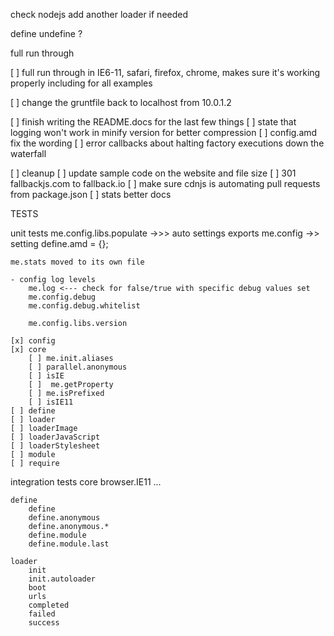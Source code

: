 check nodejs add another loader if needed

define undefine ?

full run through







[ ] full run through in IE6-11, safari, firefox, chrome, makes sure it's working properly including for all examples

[ ] change the gruntfile back to localhost from 10.0.1.2

[ ] finish writing the README.docs for the last few things
	[ ] state that logging won't work in minify version for better compression
	[ ] config.amd fix the wording
	[ ] error callbacks about halting factory executions down the waterfall

[ ] cleanup
	[ ] update sample code on the website and file size
	[ ] 301 fallbackjs.com to fallback.io
	[ ] make sure cdnjs is automating pull requests from package.json
	[ ] stats better docs




TESTS

unit tests
	me.config.libs.populate ->>> auto settings exports
	me.config ->> setting define.amd = {};

	me.stats moved to its own file

	- config log levels
		me.log <--- check for false/true with specific debug values set
		me.config.debug
		me.config.debug.whitelist
		
		me.config.libs.version

	[x] config
	[x] core
		[ ] me.init.aliases
		[ ] parallel.anonymous
		[ ] isIE
		[ ]  me.getProperty
		[ ] me.isPrefixed
		[ ] isIE11
	[ ] define
	[ ] loader
	[ ] loaderImage
	[ ] loaderJavaScript
	[ ] loaderStylesheet
	[ ] module
	[ ] require

integration tests
	core
		browser.IE11
		...

	define
		define
		define.anonymous
		define.anonymous.*
		define.module
		define.module.last

	loader
		init
		init.autoloader
		boot
		urls
		completed
		failed
		success
